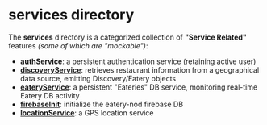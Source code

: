 # services directory

The **services** directory is a categorized collection of **"Service Related"**
features _(some of which are "mockable")_:

- [**authService**](authService/README.md):            a persistent authentication service (retaining active user)
- [**discoveryService**](discoveryService/README.md):  retrieves restaurant information from a geographical data source, emitting Discovery/Eatery objects
- [**eateryService**](eateryService/README.md):        a persistent "Eateries" DB service, monitoring real-time Eatery DB activity
- [**firebaseInit**](firebaseInit/README.md):          initialize the eatery-nod firebase DB
- [**locationService**](locationService/README.md):    a GPS location service
